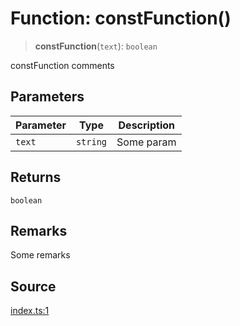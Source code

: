 # Function: constFunction()

> **constFunction**(`text`): `boolean`

constFunction comments

## Parameters

| Parameter | Type | Description |
| ------ | ------ | ------ |
| `text` | `string` | Some param |

## Returns

`boolean`

## Remarks

Some remarks

## Source

[index.ts:1](http://source-url)
